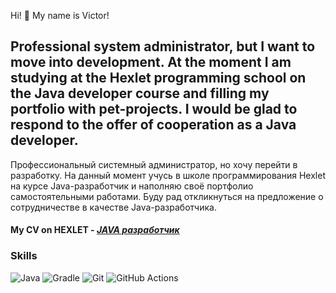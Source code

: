  Hi! 👋 My name is Victor!

Professional system administrator, but I want to move into development. At the moment I am studying at the Hexlet programming school
on the Java developer course and filling my portfolio with pet-projects.
I would be glad to respond to the offer of cooperation as a Java developer.
----
Профессиональный системный администратор, но хочу перейти в разработку. На данный момент учусь в школе программирования Hexlet 
на курсе Java-разработчик и наполняю своё портфолио самостоятельными работами. 
Буду рад откликнуться на предложение о сотрудничестве в качестве Java-разработчика.

#### My CV on HEXLET - [_JAVA разработчик_](https://cv.hexlet.io/ru/resumes/8775)
### Skills
![Java](https://img.shields.io/badge/java-%23ED8B00.svg?style=for-the-badge&logo=openjdk&logoColor=white) 
![Gradle](https://img.shields.io/badge/Gradle-02303A.svg?style=for-the-badge&logo=Gradle&logoColor=white) 
![Git](https://img.shields.io/badge/git-%23F05033.svg?style=for-the-badge&logo=git&logoColor=white) 
![GitHub Actions](https://img.shields.io/badge/github%20actions-%232671E5.svg?style=for-the-badge&logo=githubactions&logoColor=white)
